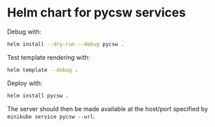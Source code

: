 # Helm chart for pycsw services

Debug with:

```bash
helm install --dry-run --debug pycsw .
```
Test template rendering with:

```bash
helm template --debug .
```

Deploy with:

```bash
helm install pycsw .
```

The server should then be made available at the host/port specified by
`minikube service pycsw --url`.
